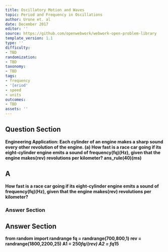 ```yaml
---
title: Oscillatory Motion and Waves
topic: Period and Frequency in Oscillations
author: Urone et. al
date: December 2017
editor: ''
source: https://github.com/openwebwork/webwork-open-problem-library
template_version: 1.1
type: ''
difficulty:
- TBD
randomization:
- TBD
taxonomy:
- TBD
tags:
- frequency
- '[eriod'
- speed
- units
outcomes:
- TBD
assets: ''
---
```


## Question Section 

<b>
Engineering Application: Each cylinder of an engine makes a sharp sound every other revolution of the engine.
(a) How fast is a race car going if its eight-cylinder engine emits a sound of frequency(fq)(Hz), given that the engine makes(rev) revolutions per kilometer?
ans_rule(40)(ms)

## A
How fast is a race car going if its eight-cylinder engine emits a sound of frequency(fq)(Hz), given that the engine makes(rev) revolutions per kilometer?
### Answer Section


## Answer Section

from random import randrange
fq = randrange(700,800,1)
rev = randrange(1800,2200,25)
A1 = 250*fq/(rev)
A2 = fq*15